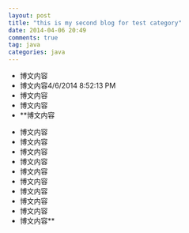 ```yaml
---
layout: post
title: "this is my second blog for test category"
date: 2014-04-06 20:49
comments: true
tag: java
categories: java
---
```

- 博文内容
- 博文内容4/6/2014 8:52:13 PM 
- 博文内容
- 博文内容
- **博文内容
<!--More -->
- 博文内容
- 博文内容
- 博文内容
- 博文内容
- 博文内容
- 博文内容
- 博文内容
- 博文内容
- 博文内容
- 博文内容**